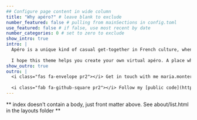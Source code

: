 ```yaml
---
## Configure page content in wide column
title: "Why apéro?" # leave blank to exclude
number_featured: false # pulling from mainSections in config.toml
use_featured: false # if false, use most recent by date
number_categories: 0 # set to zero to exclude
show_intro: true
intro: |
  Apéro is a unique kind of casual get-together in French culture, when you gather with friends and get to know each other better over some apéritifs, snacks, and anything in between. A good apéro is one where you'd happily spend a few hours just hanging out.
  
  I hope this theme helps you create your own virtual apéro. A place where you and your site's visitors enjoy spending time, and one that helps folks get to know you better. 
show_outro: true
outro: |
  <i class="fas fa-envelope pr2"></i> Get in touch with me maria.montero.schz@gmail.com
  
  <i class="fab fa-github-square pr2"></i> Follow my [public code](https://github.com/mariaplot35/) 
---
```


** index doesn't contain a body, just front matter above.
See about/list.html in the layouts folder **